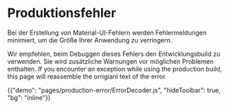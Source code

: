 # Produktionsfehler

<p class="description">Bei der Erstellung von Material-UI-Fehlern werden Fehlermeldungen minimiert, um die Größe Ihrer Anwendung zu verringern. </p>

Wir empfehlen, beim Debuggen dieses Fehlers den Entwicklungsbuild zu verwenden. Sie wird zusätzliche Warnungen vor möglichen Problemen enthalten. If you encounter an exception while using the production build, this page will reassemble the orrigianl text of the error.

{{"demo": "pages/production-error/ErrorDecoder.js", "hideToolbar": true, "bg": "inline"}}
